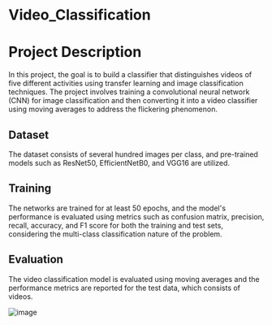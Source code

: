 # Video_Classification

# Project Description

In this project, the goal is to build a classifier that distinguishes videos of five different activities using transfer learning and image classification techniques. The project involves training a convolutional neural network (CNN) for image classification and then converting it into a video classifier using moving averages to address the flickering phenomenon. 

## Dataset

The dataset consists of several hundred images per class, and pre-trained models such as ResNet50, EfficientNetB0, and VGG16 are utilized.

## Training

The networks are trained for at least 50 epochs, and the model's performance is evaluated using metrics such as confusion matrix, precision, recall, accuracy, and F1 score for both the training and test sets, considering the multi-class classification nature of the problem.

## Evaluation

The video classification model is evaluated using moving averages and the performance metrics are reported for the test data, which consists of videos.

![image](https://github.com/drewm8080/Video_Classification/assets/71193439/db964764-19b5-478e-996d-5fe578ede840)

